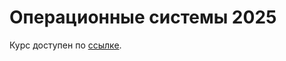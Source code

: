 # Операционные системы 2025

Курс доступен по [ссылке](https://github.com/spintex-opsys/os_lab_2025).
